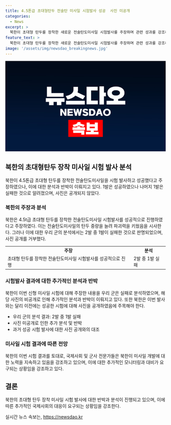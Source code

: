 ```yaml
---
title: 4.5톤급 초대형탄두 전술탄 미사일 시험발사 성공  사진 미공개
categories:
  - News
excerpt: >
  북한이 초대형 탄두를 장착한 새로운 전술탄도미사일 시험발사를 주장하며 관련 성과를 강조하고 있습니다. 하지만 우리 군은 미사일 2발 중 1발이 실패했을 가능성을 제기하며 북한의 주장을 반박하고 있습니다. 북한은 이에 대해 대내 매체에 보도하지 않고 대외매체에만 보도하며 관련 사진도 공개하지 않고 있는데, 이는 실패 가능성과 추가 분석을 피하기 위한 의도로 해석됩니다.
feature_text: >
  북한이 초대형 탄두를 장착한 새로운 전술탄도미사일 시험발사를 주장하며 관련 성과를 강조하고 있습니다. 하지만 우리 군은 미사일 2발 중 1발이 실패했을 가능성을 제기하며 북한의 주장을 반박하고 있습니다. 북한은 이에 대해 대내 매체에 보도하지 않고 대외매체에만 보도하며 관련 사진도 공개하지 않고 있는데, 이는 실패 가능성과 추가 분석을 피하기 위한 의도로 해석됩니다.
image: '/assets/img/newsdao_breakingnews.jpg'
---
```


<p><img src="/assets/img/newsdao_breakingnews.jpg" alt="cryptoinkorea 속보" /></p>

<h2 data-ke-size="size26">북한의 초대형탄두 장착 미사일 시험 발사 분석</h2>

<p data-ke-size="size16">북한이 4.5톤급 초대형 탄두를 장착한 전술탄도미사일을 시험 발사하고 성공했다고 주장하였으나, 이에 대한 분석과 반박이 이뤄지고 있다. 1발은 성공하였으나 나머지 1발은 실패한 것으로 알려졌으며, 사진은 공개되지 않았다.</p>

<h3 data-ke-size="size24">북한의 주장과 분석</h3>

<p data-ke-size="size16">북한은 4.5t급 초대형 탄두를 장착한 전술탄도미사일 시험발사를 성공적으로 진행하였다고 주장하였다. 이는 전술탄도미사일의 탄두 중량을 늘려 파괴력을 키웠음을 시사한다. 그러나 이에 대한 우리 군의 분석에서는 2발 중 1발이 실패한 것으로 판명되었으며, 사진 공개를 거부했다.</p>

<table>
  <tr>
    <td style="text-align: center; height: 17px;"><b>주장</b></td>
    <td style="text-align: center; height: 17px;"><b>분석</b></td>
  </tr>
  <tr>
    <td>초대형 탄두를 장착한 전술탄도미사일 시험발사를 성공적으로 진행</td>
    <td>2발 중 1발 실패</td>
  </tr>
</table>

<h3 data-ke-size="size24">시험발사 결과에 대한 추가적인 분석과 반박</h3>

<p data-ke-size="size16">북한이 이번 신형 미사일 시험에 대해 주장한 내용을 우리 군은 실패로 분석하였으며, 해당 사진의 비공개로 인해 추가적인 분석과 반박이 이뤄지고 있다. 또한 북한은 이번 발사와는 달리 이전에는 성공한 시험에 대해 사진을 공개하였음에 주목해야 한다.</p>

<ul>
  <li>우리 군의 분석 결과: 2발 중 1발 실패</li>
  <li>사진 미공개로 인한 추가 분석 및 반박</li>
  <li>과거 성공 시험 발사에 대한 사진 공개와의 대조</li>
</ul>

<h3 data-ke-size="size24">미사일 시험 결과에 따른 전망</h3>

<p data-ke-size="size16">북한의 이번 시험 결과를 토대로, 국제사회 및 군사 전문가들은 북한이 미사일 개발에 대한 노력을 지속하고 있음을 강조하고 있으며, 이에 대한 추가적인 모니터링과 대비가 요구되는 상황임을 강조하고 있다.</p>

<h2 data-ke-size="size26">결론</h2>

<p data-ke-size="size16">북한의 초대형 탄두 장착 미사일 시험 발사에 대한 반박과 분석이 진행되고 있으며, 이에 따른 추가적인 국제사회의 대응이 요구되는 상황임을 강조한다.</p>
실시간 뉴스 속보는, <a href="https://newsdao.kr" rel="dofollow">https://newsdao.kr</a>


